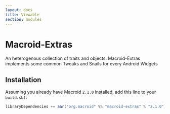 ```yaml
---
layout: docs
title: Viewable
section: modules
---
```


# Macroid-Extras

An heterogenous collection of traits and objects. Macroid-Extras implements some common Tweaks and Snails for every Android Widgets

## Installation

Assuming you already have Macroid `2.1.0` installed, add this line to your `build.sbt`:

```scala
libraryDependencies += aar("org.macroid" %% "macroid-extras" % "2.1.0")
```

